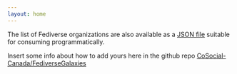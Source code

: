 ```yaml
---
layout: home
---
```


The list of Fediverse organizations are also available as a [JSON file](/orgs.json) suitable for consuming programmatically.

Insert some info about how to add yours here in the github repo [CoSocial-Canada/FediverseGalaxies](https://github.com/CoSocial-Canada/FediverseGalaxies)